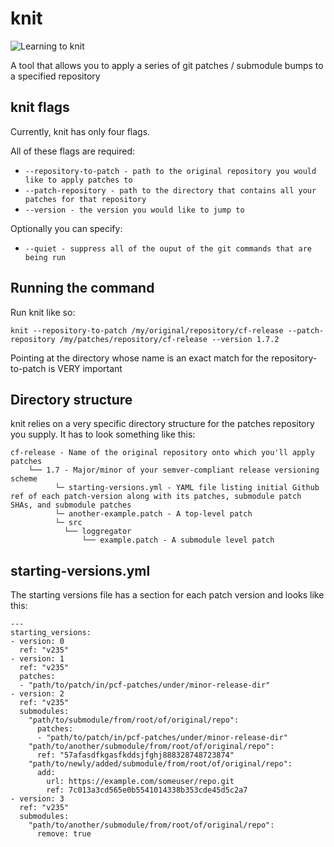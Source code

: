 # knit
![Learning to knit](http://66.media.tumblr.com/tumblr_mcza9u6hux1rtgmslo1_500.gif)

A tool that allows you to apply a series of git patches / submodule bumps to a specified repository

## knit flags
Currently, knit has only four flags.

All of these flags are required:

- `--repository-to-patch - path to the original repository you would like to apply patches to`
- `--patch-repository - path to the directory that contains all your patches for that repository`
- `--version - the version you would like to jump to`

Optionally you can specify:

- `--quiet - suppress all of the ouput of the git commands that are being run`

## Running the command
Run knit like so:

```
knit --repository-to-patch /my/original/repository/cf-release --patch-repository /my/patches/repository/cf-release --version 1.7.2
```

Pointing at the directory whose name is an exact match for the repository-to-patch is VERY important

## Directory structure
knit relies on a very specific directory structure for the patches repository you supply. It has to look something like this:

```
cf-release - Name of the original repository onto which you'll apply patches
    └── 1.7 - Major/minor of your semver-compliant release versioning scheme
          └─ starting-versions.yml - YAML file listing initial Github ref of each patch-version along with its patches, submodule patch SHAs, and submodule patches
          └─ another-example.patch - A top-level patch
          └─ src
            └── loggregator
                └── example.patch - A submodule level patch
```

## starting-versions.yml
The starting versions file has a section for each patch version and looks like this:

```
---
starting_versions:
- version: 0
  ref: "v235"
- version: 1
  ref: "v235"
  patches:
  - "path/to/patch/in/pcf-patches/under/minor-release-dir"
- version: 2
  ref: "v235"
  submodules:
    "path/to/submodule/from/root/of/original/repo":
      patches:
      - "path/to/patch/in/pcf-patches/under/minor-release-dir"
    "path/to/another/submodule/from/root/of/original/repo":
      ref: "57afasdfkgasfkddsjfghj888328748723874"
    "path/to/newly/added/submodule/from/root/of/original/repo":
      add:
        url: https://example.com/someuser/repo.git
        ref: 7c013a3cd565e0b5541014338b353cde45d5c2a7
- version: 3
  ref: "v235"
  submodules:
    "path/to/another/submodule/from/root/of/original/repo":
      remove: true
```
